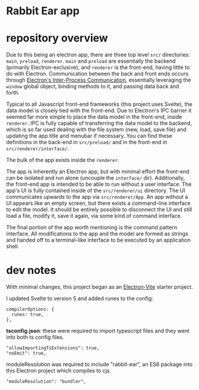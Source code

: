 # Rabbit Ear app

# repository overview

Due to this being an electron app, there are three top level `src/` directories: `main`, `preload`, `renderer`. `main` and `preload` are essentially the backend (primarily Electron-exclusive), and `renderer` is the front-end, having little to do with Electron. Communication between the back and front ends occurs through [Electron's Inter-Process Communication](https://www.electronjs.org/docs/latest/tutorial/ipc), essentially leveraging the `window` global object, binding methods to it, and passing data back and forth.

Typical to all Javascript front-end frameworks (this project uses Svelte), the data model is closely tied with the front-end. Due to Electron's IPC barrier it seemed far more simple to place the data model in the front-end, inside `renderer`. IPC is fully capable of transferring the data model to the backend, which is so far used dealing with the file system (new, load, save file) and updating the app title and menubar if necessary. You can find these definitions in the back-end in `src/preload/` and in the front-end in `src/renderer/interface/`.

The bulk of the app exists inside the `renderer`.

The app is inherently an Electron app, but with minimal effort the front-end can be isolated and run alone (uncouple the `interface/` dir). Additionally, the front-end app is intended to be able to run without a user interface. The app's UI is fully contained inside of the `src/renderer/ui` directory. The UI communicates upwards to the app via `src/renderer/App`. An app without a UI appears like an empty screen, but there exists a command-line interface to edit the model. It should be entirely possible to disconnect the UI and still load a file, modify it, save it again, via some kind of command interface.

The final portion of the app worth mentioning is the command pattern interface. All modifications to the app and the model are formed as strings and handed off to a terminal-like interface to be executed by an application shell.

# dev notes

With minimal changes, this project began as an [Electron-Vite](https://electron-vite.org/guide/) starter project.

I updated Svelte to version 5 and added runes to the config:

```
compilerOptions: {
  runes: true,
},
```

**tsconfig.json**: these were required to import typescript files and they went into both ts config files.

```
"allowImportingTsExtensions": true,
"noEmit": true,
```

moduleResolution was required to include "rabbit-ear", an ES6 package into this Electron project which compiles to cjs.

```
"moduleResolution": "bundler",
```

